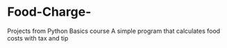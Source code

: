 # Food-Charge-
Projects from Python Basics course
A simple program that calculates food costs with tax and tip
